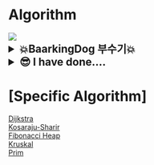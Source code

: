# Algorithm
<img src="https://cdn.discordapp.com/attachments/837197524989116469/893160736979828756/nice-old-man.gif"/>

<style>
    summary {
      font-size: 1.5em; /* 20% larger than the default font size */
      font-weight: bold;
      cursor: pointer;
    }
</style>

<details>
<summary>💥BaarkingDog 부수기💥  </summary>
<div markdown="1">

|번호|주제|진행도|
|:--:|:--:|:--:|
|0x03|[배열](https://github.com/encrypted-def/basic-algo-lecture/blob/master/workbook/0x03.md)|![100%](https://progress-bar.dev/8/?scale=8&title=progress&width=500&color=babaca&suffix=/8)
|0x04|[연결리스트](https://github.com/encrypted-def/basic-algo-lecture/blob/master/workbook/0x04.md)|![0%](https://progress-bar.dev/0/?scale=8&title=progress&width=500&color=babaca&suffix=/3)
|0x05|[스택](https://github.com/encrypted-def/basic-algo-lecture/blob/master/workbook/0x05.md)|![0%](https://progress-bar.dev/0/?scale=8&title=progress&width=500&color=babaca&suffix=/8)
|0x06|[큐](https://github.com/encrypted-def/basic-algo-lecture/blob/master/workbook/0x06.md)|![0%](https://progress-bar.dev/0/?scale=8&title=progress&width=500&color=babaca&suffix=/3)
|0x07|[덱](https://github.com/encrypted-def/basic-algo-lecture/blob/master/workbook/0x07.md)|![0%](https://progress-bar.dev/0/?scale=8&title=progress&width=500&color=babaca&suffix=/4)

</div>
</details>

<details>
    <summary>😎 I have done....  </summary>
    <div markdown="1">

<!-- 
|번호|[이름](https://www.acmicpc.net/problem/번호)|[⭕](./BOJ/cpp/번호_이름.cpp)|❌|  
-->
## [BOJ]  
|num|name|![C++](https://img.shields.io/badge/-C++-00599C?style=plastic&logo=c)|![Python](https://img.shields.io/badge/-Python-8fcfd1?style=plastic&logo=Python)|
|:---:|:---|:---:|:---:|  
|1002|[터렛](https://www.acmicpc.net/problem/1002)|[⭕](./BOJ/cpp/1002_터렛.cpp)|❌|  
|1003|[피보나치함수](https://www.acmicpc.net/problem/1003)|[⭕](./BOJ/cpp/1003_피보나치%20함수.cpp)|❌|  
|1004|[어린왕자](https://www.acmicpc.net/problem/1004)|[⭕](./BOJ/cpp/1004_어린왕자.cpp)|❌|  
|1009|[분산처리](https://www.acmicpc.net/problem/1009)|[⭕](./BOJ/cpp/1009_분산처리.cpp)|❌| 
|1032|[명령 프롬포트](https://www.acmicpc.net/problem/1032)|[⭕](./BOJ/cpp/1032_명령프롬포트.cpp)|❌|  
|1075|[나누기](https://www.acmicpc.net/problem/1075)|[⭕](./BOJ/cpp/1075_나누기.cpp)|❌|  
|1076|[저항](https://www.acmicpc.net/problem/1076)|[⭕](./BOJ/cpp/1076_저항.cpp)|❌|  
|1085|[직사각형에서 탈출](https://www.acmicpc.net/problem/1085)|[⭕](./BOJ/cpp/1085_직사각형에서%20탈출.cpp)|❌|  
|1100|[하얀 칸](https://www.acmicpc.net/problem/1100)|[⭕](./BOJ/cpp/1100_하얀%20칸.cpp)|❌|
|1110|[더하기 사이클](https://www.acmicpc.net/problem/1100)|[⭕](./BOJ/cpp/1110_더하기사이클.cpp)|❌|  
|1145|[적어도 대부분의 배수](https://www.acmicpc.net/problem/1110)|[⭕](./BOJ/cpp/1145_적어도%20대부분의%20배수.cpp)|❌|
|1152|[단어의 개수](https://www.acmicpc.net/problem/1145)|[⭕](./BOJ/cpp/1152_단어의%20개수.cpp)|❌|
|1157|[단어공부](https://www.acmicpc.net/problem/1157)|[⭕](./BOJ/cpp/1157_단어공부.cpp)|❌| 
|1159|[농구경기](https://www.acmicpc.net/problem/1159)|[⭕](./BOJ/cpp/1159_농구경기.cpp)|❌|  
|1173|[운동](https://www.acmicpc.net/problem/1173)|[⭕](./BOJ/cpp/1173_운동.cpp)|❌| 
|1260|[DFS와BFS](https://www.acmicpc.net/problem/1260)|[⭕](./BOJ/cpp/1260_DFS와BFS.cpp)|[⭕](./BOJ/python/1260_DFS와BFS.py)|
|1263|[시간관리](https://www.acmicpc.net/problem/1152)|[⭕](./BOJ/cpp/1263_시간관리.cpp)|❌|  
|1347|[미로만들기](https://www.acmicpc.net/problem/1347)|[⭕](./BOJ/cpp/1347_미로만들기.cpp)|❌| 
|1389|[케빈베이컨의6단계법칙](https://www.acmicpc.net/problem/1389)|[⭕](./BOJ/cpp/1389_케빈베이컨의6단계법칙.cpp)|❌|  
|1455|[뒤집기II](https://www.acmicpc.net/problem/1455)|[⭕](./BOJ/cpp/1455_뒤집기II.cpp)|❌|  
|1476|[날짜계산](https://www.acmicpc.net/problem/1476)|[⭕](./BOJ/cpp/1476_날짜계산.cpp)|❌|
|1697|[숨바꼭질](https://www.acmicpc.net/problem/1697)|[⭕](./BOJ/cpp/1697_숨바꼭질.cpp)|❌|  
|1912|[연속합](https://www.acmicpc.net/problem/1912)|[⭕](./BOJ/cpp/1912_연속합.cpp)|❌| 
|1958|[LCS3](https://www.acmicpc.net/problem/1958)|[⭕](./BOJ/cpp/1958_LCS3.cpp)|❌|  
|2309|[일곱난쟁이](https://www.acmicpc.net/problem/2309)|[⭕](./BOJ/cpp/2309_일곱난쟁이.cpp)|❌|  
|2636|[치즈](https://www.acmicpc.net/problem/2636)|[⭕](./BOJ/cpp/2636_치즈.cpp)|❌|  
|2750|[수 정렬하기](https://www.acmicpc.net/problem/2750)|[⭕](./BOJ/cpp/2750_수정렬하기.cpp)|❌|  
|3003|[킹,퀸,룩,비숍,나이트,폰](https://www.acmicpc.net/problem/3003)|[⭕](./BOJ/cpp/3003_킹,퀸,룩,비숍,나이트,폰.cpp)|❌|  
|3048|[개미](https://www.acmicpc.net/problem/3048)|[⭕](./BOJ/cpp/3048_개미.cpp)|❌| 
|5212|[지구온난화](https://www.acmicpc.net/problem/5212)|[⭕](./BOJ/cpp/5212_지구온난화.cpp)|❌| 
|10813|[공바꾸기](https://www.acmicpc.net/problem/10813)|[⭕](./BOJ/cpp/10813_공바꾸기.cpp)|❌|  
|10844|[쉬운계단수](https://www.acmicpc.net/problem/10844)|[⭕](./BOJ/cpp/10844_쉬운계단수.cpp)|❌|  
|11047|[동전0](https://www.acmicpc.net/problem/11047)|[⭕](./BOJ/cpp/11047_동전0.cpp)|❌|  
|11726|[2xn타일링](https://www.acmicpc.net/problem/11726)|[⭕](./BOJ/cpp/11726_2xn타일링.cpp)|❌|  
|14916|[거스름돈](https://www.acmicpc.net/problem/14916)|[⭕](./BOJ/cpp/14916_거스름돈.cpp)|❌|  
|16500|[문자열판별](https://www.acmicpc.net/problem/16500)|[⭕](./BOJ/cpp/16500_문자열판별.cpp)|❌|  
|16958|[텔레포트](https://www.acmicpc.net/problem/16958)|[⭕](./BOJ/cpp/16958_텔레포트.cpp)|❌|  
|17419|[비트가넘쳐흘러](https://www.acmicpc.net/problem/17419)|[⭕](./BOJ/cpp/17419_비트가넘쳐흘러.cpp)|❌|  
|18405|[경쟁적전염](https://www.acmicpc.net/problem/18405)|[⭕](./BOJ/cpp/18405_경쟁적전염.cpp)|❌|  
|13460|[구슬탈출2](https://www.acmicpc.net/problem/13460)|❌|[⭕](./BOJ/python/13460_구슬탈출2.py)|
|13458|[시험감독](https://www.acmicpc.net/problem/13458)|❌|[⭕](./BOJ/python/13458_시험감독.py)|
|14499|[주사위굴리기](https://www.acmicpc.net/problem/14499)|❌|[⭕](./BOJ/python/14499_주사위굴리기.py)|
|14500|[테트로미노](https://www.acmicpc.net/problem/14500)|❌|[⭕](./BOJ/python/14500_테트로미노.py)|
|14501|[퇴사](https://www.acmicpc.net/problem/14501)|❌|[⭕](./BOJ/python/14501_퇴사.py)|
|14502|[연구소](https://www.acmicpc.net/problem/14502)|❌|[⭕](./BOJ/python/14502_연구소.py)|
|14503|[로봇청소기](https://www.acmicpc.net/problem/14503)|❌|[⭕](./BOJ/python/14503_로봇청소기.py)|
|14889|[스타트와링크](https://www.acmicpc.net/problem/14889)|❌|[⭕](./BOJ/python/14889_스타트와링크.py)|
|14890|[경사로](https://www.acmicpc.net/problem/14890)|❌|[⭕](./BOJ/python/14890_경사로.py)|
|1475|[방번호](https://www.acmicpc.net/problem/1475)|[⭕](./BOJ/cpp/1475_방번호.cpp)|❌|  
|2577|[숫자의개수](https://www.acmicpc.net/problem/2577)|[⭕](./BOJ/cpp/2577_숫자의개수.cpp)|❌|  
|3273|[두수의합](https://www.acmicpc.net/problem/3273)|[⭕](./BOJ/cpp/3273_두수의합.cpp)|❌|  
|10808|[알파벳개수](https://www.acmicpc.net/problem/18405)|[⭕](./BOJ/cpp/18405_알파벳개수.cpp)|❌|  
    </div>
</details>

# [Specific Algorithm]
[Dijkstra](./Specific%20Algorithm/Dijkstra)  
[Kosaraju-Sharir](./Specific%20Algorithm/Kosaraju-Sharir)  
[Fibonacci Heap](./Specific%20Algorithm/FibonacciHeap)  
[Kruskal](./Specific%20Algorithm/Kruskal)  
[Prim](./Specific%20Algorithm/Prim)
